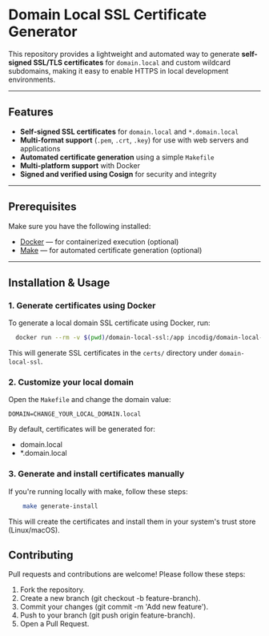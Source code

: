 # Domain Local SSL Certificate Generator

This repository provides a lightweight and automated way to generate **self-signed SSL/TLS certificates** for `domain.local` and custom wildcard subdomains, making it easy to enable HTTPS in local development environments.

---

## Features

-  **Self-signed SSL certificates** for `domain.local` and `*.domain.local`
-  **Multi-format support** (`.pem`, `.crt`, `.key`) for use with web servers and applications
-  **Automated certificate generation** using a simple `Makefile`
-  **Multi-platform support** with Docker
-  **Signed and verified using Cosign** for security and integrity

---

## Prerequisites

Make sure you have the following installed:

- [Docker](https://www.docker.com/) — for containerized execution (optional)
- [Make](https://www.gnu.org/software/make/) — for automated certificate generation (optional)

---

## Installation & Usage

### 1. Generate certificates using Docker

To generate a local domain SSL certificate using Docker, run:

```sh
  docker run --rm -v $(pwd)/domain-local-ssl:/app incodig/domain-local-ssl-cert-generator:latest
```
This will generate SSL certificates in the `certs/` directory under `domain-local-ssl`.


### **2. Customize your local domain**
Open the `Makefile` and change the domain value:

```
DOMAIN=CHANGE_YOUR_LOCAL_DOMAIN.local
```

By default, certificates will be generated for:

- domain.local
- *.domain.local

### **3. Generate and install certificates manually**
If you're running locally with make, follow these steps:

```sh
    make generate-install
```
This will create the certificates and install them in your system's trust store (Linux/macOS).

## Contributing
Pull requests and contributions are welcome! Please follow these steps:

1. Fork the repository.
2. Create a new branch (git checkout -b feature-branch).
3. Commit your changes (git commit -m 'Add new feature').
4. Push to your branch (git push origin feature-branch).
5. Open a Pull Request.